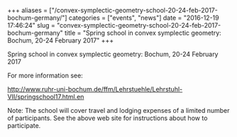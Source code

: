 +++
aliases = ["/convex-symplectic-geometry-school-20-24-feb-2017-bochum-germany/"]
categories = ["events", "news"]
date = "2016-12-19 17:46:24"
slug = "convex-symplectic-geometry-school-20-24-feb-2017-bochum-germany"
title = "Spring school in convex symplectic geometry: Bochum, 20-24 February 2017"
+++

Spring school in convex symplectic geometry: Bochum, 20-24 February 2017

For more information see:

<http://www.ruhr-uni-bochum.de/ffm/Lehrstuehle/Lehrstuhl-VII/springschool17.html.en>

Note: The school will cover travel and lodging expenses of a limited
number of participants. See the above web site for instructions about
how to participate.

 

